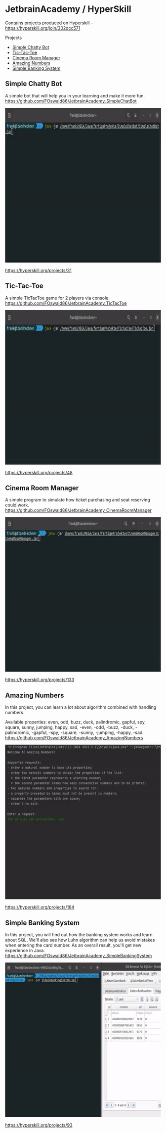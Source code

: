 # JetbrainAcademy / HyperSkill

Contains projects produced on Hyperskill -  
https://hyperskill.org/join/302dcc571

<!-- START doctoc generated TOC please keep comment here to allow auto update -->
<!-- DON'T EDIT THIS SECTION, INSTEAD RE-RUN doctoc TO UPDATE -->

Projects

- [Simple Chatty Bot](#simple-chatty-bot)
- [Tic-Tac-Toe](#tic-tac-toe)
- [Cinema Room Manager](#cinema-room-manager)
- [Amazing Numbers](#Amazing-Numbers)
- [Simple Banking System](#simple-banking-system)

<!-- END doctoc generated TOC please keep comment here to allow auto update -->

## Simple Chatty Bot  
A simple bot that will help you in your learning and make it more fun.      
https://github.com/FOswald86/JetbrainAcademy_SimpleChatBot  

<img src="https://github.com/FOswald86/JetbrainAcademy_SimpleChatBot/blob/main/SimpleChatBot.gif" width="800" height="500" />  

https://hyperskill.org/projects/31  


## Tic-Tac-Toe  
A simple TicTacToe game for 2 players via console.          
https://github.com/FOswald86/JetbrainAcademy_TicTacToe  

<img src="https://github.com/FOswald86/JetbrainAcademy_TicTacToe/blob/main/TicTacToe.gif" width="800" height="500" />  

https://hyperskill.org/projects/48  


## Cinema Room Manager  
A simple program to simulate how ticket purchasing and seat reserving could work.  
https://github.com/FOswald86/JetbrainAcademy_CinemaRoomManager  

<img src="https://github.com/FOswald86/JetbrainAcademy_CinemaRoomManager/blob/main/CinemaRoomManager.gif" width="800" height="500" />

https://hyperskill.org/projects/133  
  
  
## Amazing Numbers  
In this project, you can learn a lot about algorithm combined with handling numbers.

Available properties: even, odd, buzz, duck, palindromic, gapful, spy, square, sunny, jumping, happy, sad,
-even, -odd, -buzz, -duck, -palindromic, -gapful, -spy, -square, -sunny, -jumping, -happy, -sad
https://github.com/FOswald86/JetbrainAcademy_AmazingNumbers   

<img src="https://github.com/FOswald86/JetbrainAcademy_AmazingNumbers/blob/main/AmazingNumbers.gif" width="800" height="500" />  
  
https://hyperskill.org/projects/184

## Simple Banking System  
In this project, you will find out how the banking system works and learn about SQL. We'll also see how Luhn algorithm can help us avoid mistakes when entering the card number. As an overall result, you'll get new experience in Java.  
https://github.com/FOswald86/JetbrainAcademy_SimpleBankingSystem  

<img src="https://github.com/FOswald86/JetbrainAcademy_SimpleBankingSystem/blob/main/SimpleBankingSystem.gif" width="800" height="500" />

https://hyperskill.org/projects/93  
